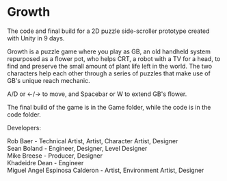 # Growth
The code and final build for a 2D puzzle side-scroller prototype created with Unity in 9 days.  
  
Growth is a puzzle game where you play as GB, an old handheld system repurposed as a flower pot, who helps CRT, a robot with a TV for a head, to find and preserve the small amount of plant life left in the world. The two characters help each other through a series of puzzles that make use of GB's unique reach mechanic. 
  
A/D or <-/-> to move, and Spacebar or W to extend GB's flower.  
  
The final build of the game is in the Game folder, while the code is in the code folder.  
  
Developers:
  
Rob Baer                         - Technical Artist, Artist, Character Artist, Designer  
Sean Boland                      - Engineer, Designer, Level Designer  
Mike Breese                      - Producer, Designer  
Khadeidre Dean                   - Engineer  
Miguel Angel Espinosa Calderon   - Artist, Environment Artist, Designer
